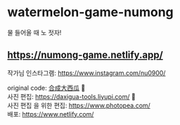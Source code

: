 # watermelon-game-numong
물 들어올 때 노 젓자!

## https://numong-game.netlify.app/

작가님 인스타그램: https://www.instagram.com/nu0900/

original code: [合成大西瓜](https://github.com/liyupi/daxigua) 🍉  
사진 편집: https://daxigua-tools.liyupi.com/ 🍉  
사진 편집 을 위한 편집: https://www.photopea.com/  
배포: https://www.netlify.com/
